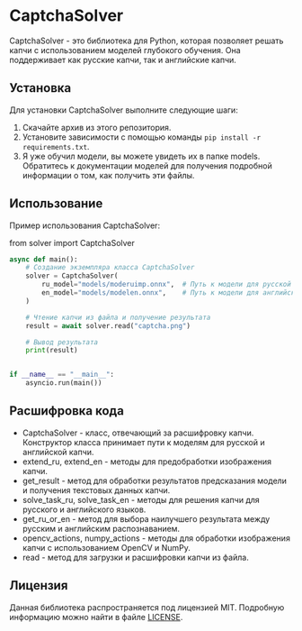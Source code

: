 # CaptchaSolver

CaptchaSolver - это библиотека для Python, которая позволяет решать капчи с использованием моделей глубокого обучения. Она поддерживает как русские капчи, так и английские капчи.

## Установка

Для установки CaptchaSolver выполните следующие шаги:

1. Скачайте архив из этого репозитория.
2. Установите зависимости с помощью команды `pip install -r requirements.txt`.
3. Я уже обучил модели, вы можете увидеть их в папке models. Обратитесь к документации моделей для получения подробной информации о том, как получить эти файлы.

## Использование

Пример использования CaptchaSolver:

from solver import CaptchaSolver

```py
async def main():
    # Создание экземпляра класса CaptchaSolver
    solver = CaptchaSolver(
        ru_model="models/moderuimp.onnx",  # Путь к модели для русской капчи
        en_model="models/modelen.onnx",    # Путь к модели для английской капчи
    )

    # Чтение капчи из файла и получение результата
    result = await solver.read("captcha.png")

    # Вывод результата
    print(result)


if __name__ == "__main__":
    asyncio.run(main())
```

## Расшифровка кода

- CaptchaSolver - класс, отвечающий за расшифровку капчи. Конструктор класса принимает пути к моделям для русской и английской капчи.
- extend_ru, extend_en - методы для предобработки изображения капчи.
- get_result - метод для обработки результатов предсказания модели и получения текстовых данных капчи.
- solve_task_ru, solve_task_en - методы для решения капчи для русского и английского языков.
- get_ru_or_en - метод для выбора наилучшего результата между русским и английским распознаванием.
- opencv_actions, numpy_actions - методы для обработки изображения капчи с использованием OpenCV и NumPy.
- read - метод для загрузки и расшифровки капчи из файла.

## Лицензия

Данная библиотека распространяется под лицензией MIT. Подробную информацию можно найти в файле [LICENSE](LICENSE).
